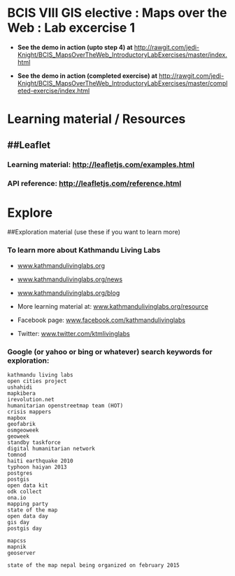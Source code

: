 BCIS VIII GIS elective :  Maps over the Web : Lab excercise 1
=============================================================
+ **See the demo in action (upto step 4) at** http://rawgit.com/jedi-Knight/BCIS_MapsOverTheWeb_IntroductoryLabExercises/master/index.html

+ **See the demo in action (completed exercise) at** http://rawgit.com/jedi-Knight/BCIS_MapsOverTheWeb_IntroductoryLabExercises/master/completed-exercise/index.html

Learning material / Resources
=============================
##Leaflet
-------
### Learning material: http://leafletjs.com/examples.html

### API reference: http://leafletjs.com/reference.html

Explore
=======
##Exploration material (use these if you want to learn more)

### To learn more about Kathmandu Living Labs
+ www.kathmandulivinglabs.org
+ www.kathmandulivinglabs.org/news
+ www.kathmandulivinglabs.org/blog

+ More learning material at: www.kathmandulivinglabs.org/resource

+ Facebook page: www.facebook.com/kathmandulivinglabs
+ Twitter: www.twitter.com/ktmlivinglabs

### Google (or yahoo or bing or whatever) search keywords for exploration:
    kathmandu living labs
    open cities project
    ushahidi
    mapkibera
    irevolution.net
    humanitarian openstreetmap team (HOT)
    crisis mappers
    mapbox
    geofabrik
    osmgeoweek
    geoweek
    standby taskforce
    digital humanitarian network
    tomnod
    haiti earthquake 2010
    typhoon haiyan 2013
    postgres
    postgis
    open data kit
    odk collect
    ona.io
    mapping party
    state of the map
    open data day
    gis day
    postgis day

    mapcss
    mapnik
    geoserver

    state of the map nepal being organized on february 2015
